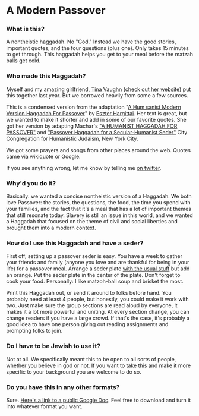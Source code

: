 A Modern Passover
========

### What is this?
A nontheistic haggadah. No "God." Instead we have the good stories, important quotes, and the four questions (plus one). Only takes 15 minutes to get through. This haggadah helps you get to your meal before the matzah balls get cold. 

### Who made this Haggadah?

Myself and my amazing girlfriend, [Tina Vaughn](https://github.com/tinavn) [(check out her website)](http://www.tinamvaughn.com/) put this together last year. But we borrowed heavily from some a few sources.

This is a condensed version from the adaptation "[A Hum sanist Modern Version Haggadah For Passover](http://www.eszter.com/Haggadah.pdf)" by [Eszter Hargittai](http://www.twitter.com/eszter). Her text is great, but we wanted to make it shorter and add in some of our favorite quotes. She got her version by adapting Machar's ["A HUMANIST HAGGADAH FOR PASSOVER"](http://www.machar.org/wp-content/uploads/2013/01/Machar-Humanistic-Haggadah.pdf) and ["Passover Haggadah for a Secular-Humanist Seder"](http://www.citycongregation.org/celebrations/sample-services/#passover) City Congregation for Humanistic Judaism, New York City.

We got some prayers and songs from other places around the web. Quotes came via wikiquote or Google.

If you see anything wrong, let me know by telling me [on twitter](https://twitter.com/mischa).

### Why'd you do it?

Basically: we wanted a concise nontheistic version of a Haggadah. We both love Passover: the stories, the questions, the food, the time you spend with your families, and the fact that it's a meal that has a lot of important themes that still resonate today. Slavery is still an issue in this world, and we wanted a Haggadah that focused on the theme of civil and social liberties and brought them into a modern context.

### How do I use this Haggadah and have a seder?

First off, setting up a passover seder is easy. You have a week to gather your friends and family (anyone you love and are thankful for being in your life) for a passover meal. Arrange a seder plate [with the usual stuff](https://en.wikipedia.org/wiki/Passover_Seder_Plate) but add an orange. Put the seder plate in the center of the plate. Don't forget to cook your food. Personally: I like matzoh-ball soup and brisket the most. 

Print this Haggadah out, or send it around to folks before hand. You probably need at least 4 people, but honestly, you could make it work with two. Just make sure the group sections are read aloud by everyone, it makes it a lot more powerful and uniting. At every section change, you can change readers if you have a large crowd. If that's the case, it's probably a good idea to have one person giving out reading assignments and prompting folks to join.

### Do I have to be Jewish to use it?

Not at all. We specifically meant this to be open to all sorts of people, whether you believe in god or not. If you want to take this and make it more specific to your background you are welcome to do so. 

### Do you have this in any other formats?

Sure. [Here's a link to a public Google Doc](https://docs.google.com/document/d/1rX-s_up0ABUTQRH_oJn50pBppvcKbQKWXFuHp9T17rE/edit?usp=sharing). Feel free to download and turn it into whatever format you want.
